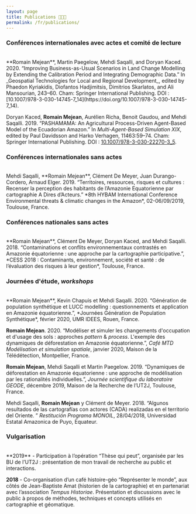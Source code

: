 ```yaml
---
layout: page
title: Publications 👨🏻‍🎓
permalink: /fr/publications/
---
```


### Conférences internationales avec actes et comité de lecture
<br />
**Romain Mejean**, Martin Paegelow, Mehdi Saqalli, and Doryan Kaced. 2020. “Improving Business-as-Usual Scenarios in Land Change Modelling by Extending the Calibration Period and Integrating Demographic Data.” In _Geospatial Technologies for Local and Regional Development_, edited by Phaedon Kyriakidis, Diofantos Hadjimitsis, Dimitrios Skarlatos, and Ali Mansourian, 243–60. Cham: Springer International Publishing. DOI : [10.1007/978-3-030-14745-7_14](https://doi.org/10.1007/978-3-030-14745-7_14).

Doryan Kaced, **Romain Mejean**, Aurélien Richa, Benoit Gaudou, and Mehdi Saqalli. 2019. “PASHAMAMA: An Agricultural Process-Driven Agent-Based Model of the Ecuadorian Amazon.” In _Multi-Agent-Based Simulation XIX_, edited by Paul Davidsson and Harko Verhagen, 11463:59–74. Cham: Springer International Publishing. DOI : [10.1007/978-3-030-22270-3_5](https://doi.org/10.1007/978-3-030-22270-3_5).

### Conférences internationales sans actes
<br />
Mehdi Saqalli, **Romain Mejean**, Clément De Meyer, Juan Durango-Cordero, Arnaud Elger. 2019. “Territoires, ressources, risques et cultures : Recenser la perception des habitants de l’Amazonie Equatorienne par cartographie A Dires d’Acteurs.” *8th HYBAM International Conference Environmental threats & climatic changes in the Amazon*, 02-06/09/2019, Toulouse, France.

### Conférences nationales sans actes
<br />
**Romain Mejean**, Clément De Meyer, Doryan Kaced, and Mehdi Saqalli. 2018. “Contaminations et conflits environnementaux contrastés en Amazonie équatorienne : une approche par la cartographie participative.”, *CESS 2018 : Contaminants, environnement, société et santé : de l’évaluation des risques à leur gestion*, Toulouse, France.

### Journées d'étude, *workshops*
<br />
**Romain Mejean**, Kevin Chapuis et Mehdi Saqalli. 2020. “Génération de population synthétique et LUCC modelling : questionnements et application en Amazonie équatorienne.”, *Journées Génération de Population Synthétique*, février 2020, UMR IDEES, Rouen, France.

**Romain Mejean**. 2020. “Modéliser et simuler les changements d'occupation et d'usage des sols : approches *pattern* & *process*. L'exemple des dynamiques de déforestation en Amazonie équatorienne.”, *Café MTD Modélisation et simulation spatiale*, janvier 2020, Maison de la Télédétection, Montpellier, France.

**Romain Mejean**, Mehdi Saqalli et Martin Paegelow. 2019. “Dynamiques de déforestation en Amazonie équatorienne : une approche de modélisation par les rationalités individuelles.”, *Journée scientifique du laboratoire GEODE*, décembre 2019, Maison de la Recherche de l’UT2J, Toulouse, France.

Mehdi Saqalli, **Romain Mejean** y Clément de Meyer. 2018. “Algunos resultados de las cartografías con actores (CADA) realizadas en el territorio del Oriente. ” *Restitución Programa MONOIL*, 28/04/2018, Universidad Estatal Amazonica de Puyo, Equateur.

### Vulgarisation
<br />
**2019** - Participation à l’opération “Thèse qui peut”, organisée par les BU de l’UT2J : présentation de mon travail de recherche au public et interactions.

**2018** - Co-organisation d’un café histoire-géo “Représenter le monde”, aux côtés de Jean-Baptiste Amat (historien de la cartographie) et en partenariat avec l’association *Tempus Historiae*. Présentation et discussions avec le public à propos de méthodes, techniques et concepts utilisés en cartographie et géomatique.
